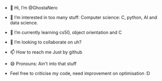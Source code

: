 - 👋 Hi, I’m @GhostaNero
- 👀 I’m interested in too many stuff: Computer science: C, python, AI and data science.
- 🌱 I’m currently learning cs50, object orientation and C
- 💞️ I’m looking to collaborate on uh?
- 📫 How to reach me Just by github
- 😄 Pronouns: Ain't into that stuff

- Feel free to criticise my code, need improvement on optimisation :D

<!---
GhostaNero/GhostaNero is a ✨ special ✨ repository because its `README.md` (this file) appears on your GitHub profile.
You can click the Preview link to take a look at your changes.
--->
